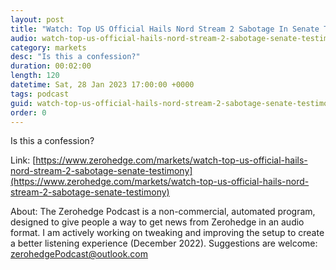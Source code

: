 ```yaml
---
layout: post
title: "Watch: Top US Official Hails Nord Stream 2 Sabotage In Senate Testimony"
audio: watch-top-us-official-hails-nord-stream-2-sabotage-senate-testimony-0
category: markets
desc: "Is this a confession?"
duration: 00:02:00
length: 120
datetime: Sat, 28 Jan 2023 17:00:00 +0000
tags: podcast
guid: watch-top-us-official-hails-nord-stream-2-sabotage-senate-testimony-0
order: 0
---
```

Is this a confession?

Link: [https://www.zerohedge.com/markets/watch-top-us-official-hails-nord-stream-2-sabotage-senate-testimony](https://www.zerohedge.com/markets/watch-top-us-official-hails-nord-stream-2-sabotage-senate-testimony)

About: The Zerohedge Podcast is a non-commercial, automated program, designed to give people a way to get news from Zerohedge in an audio format.  I am actively working on tweaking and improving the setup to create a better listening experience (December 2022).  Suggestions are welcome: [zerohedgePodcast@outlook.com](mailto:zerohedgePodcast@outlook.com)